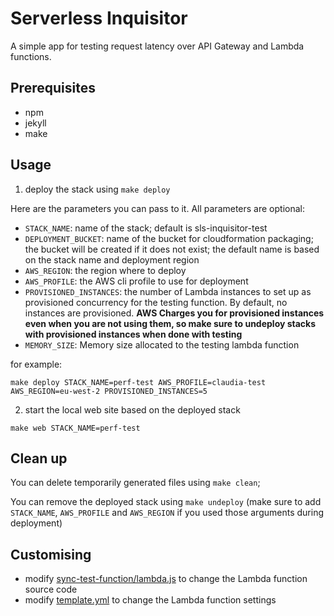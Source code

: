 # Serverless Inquisitor

A simple app for testing request latency over API Gateway and Lambda functions.

## Prerequisites

* npm
* jekyll
* make

## Usage

1. deploy the stack using `make deploy`


Here are the parameters you can pass to it. All parameters are optional:

* `STACK_NAME`: name of the stack; default is sls-inquisitor-test
* `DEPLOYMENT_BUCKET`: name of the bucket for cloudformation packaging; the bucket will be created if it does not exist; the default name is based on the stack name and deployment region
* `AWS_REGION`: the region where to deploy
* `AWS_PROFILE`: the AWS cli profile to use for deployment
* `PROVISIONED_INSTANCES`: the number of Lambda instances to set up as provisioned concurrency for the testing function. By default, no instances are provisioned. **AWS Charges you for provisioned instances even when you are not using them, so make sure to undeploy stacks with provisioned instances when done with testing**
* `MEMORY_SIZE`: Memory size allocated to the testing lambda function

for example:

```
make deploy STACK_NAME=perf-test AWS_PROFILE=claudia-test AWS_REGION=eu-west-2 PROVISIONED_INSTANCES=5
```

2. start the local web site based on the deployed stack

```
make web STACK_NAME=perf-test
```

## Clean up

You can delete temporarily generated files using `make clean`;

You can remove the deployed stack using `make undeploy` (make sure to add `STACK_NAME`, `AWS_PROFILE` and `AWS_REGION` if you used those arguments during deployment)

## Customising

* modify [sync-test-function/lambda.js](sync-test-function/lambda.js) to change the Lambda function source code 
* modify [template.yml](template.yml) to change the Lambda function settings

